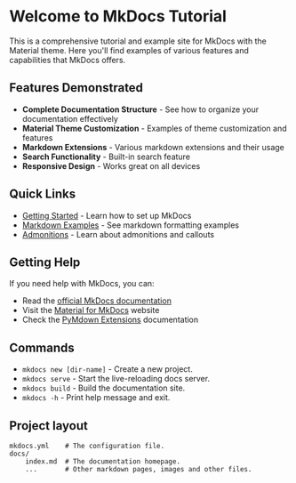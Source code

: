 # Welcome to MkDocs Tutorial

This is a comprehensive tutorial and example site for MkDocs with the Material theme. Here you'll find examples of various features and capabilities that MkDocs offers.

## Features Demonstrated

- **Complete Documentation Structure** - See how to organize your documentation effectively
- **Material Theme Customization** - Examples of theme customization and features
- **Markdown Extensions** - Various markdown extensions and their usage
- **Search Functionality** - Built-in search feature
- **Responsive Design** - Works great on all devices

## Quick Links

- [Getting Started](guide/getting-started.md) - Learn how to set up MkDocs
- [Markdown Examples](features/markdown-examples.md) - See markdown formatting examples
- [Admonitions](features/admonitions.md) - Learn about admonitions and callouts

## Getting Help

If you need help with MkDocs, you can:

- Read the [official MkDocs documentation](https://www.mkdocs.org)
- Visit the [Material for MkDocs](https://squidfunk.github.io/mkdocs-material/) website
- Check the [PyMdown Extensions](https://facelessuser.github.io/pymdown-extensions/) documentation

## Commands

* `mkdocs new [dir-name]` - Create a new project.
* `mkdocs serve` - Start the live-reloading docs server.
* `mkdocs build` - Build the documentation site.
* `mkdocs -h` - Print help message and exit.

## Project layout

    mkdocs.yml    # The configuration file.
    docs/
        index.md  # The documentation homepage.
        ...       # Other markdown pages, images and other files.
